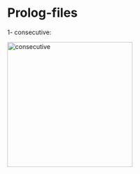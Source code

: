 # Prolog-files

1- consecutive: 

<img width="286" alt="consecutive" src="https://user-images.githubusercontent.com/108181104/210154972-9f05a207-14e0-4bdb-9a8a-256c297b7d3c.png">
